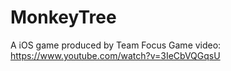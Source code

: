 # MonkeyTree
A iOS game produced by Team Focus
Game video:
https://www.youtube.com/watch?v=3IeCbVQGqsU

